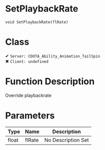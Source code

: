 # SetPlaybackRate
```
void SetPlaybackRate(flRate)
```
# Class
✔ `Server: CDOTA_Ability_Animation_TailSpin`  
✖ `Client: undefined`  

# Function Description
Override playbackrate
# Parameters
Type|Name|Description
--|--|--
float|flRate|No Description Set
